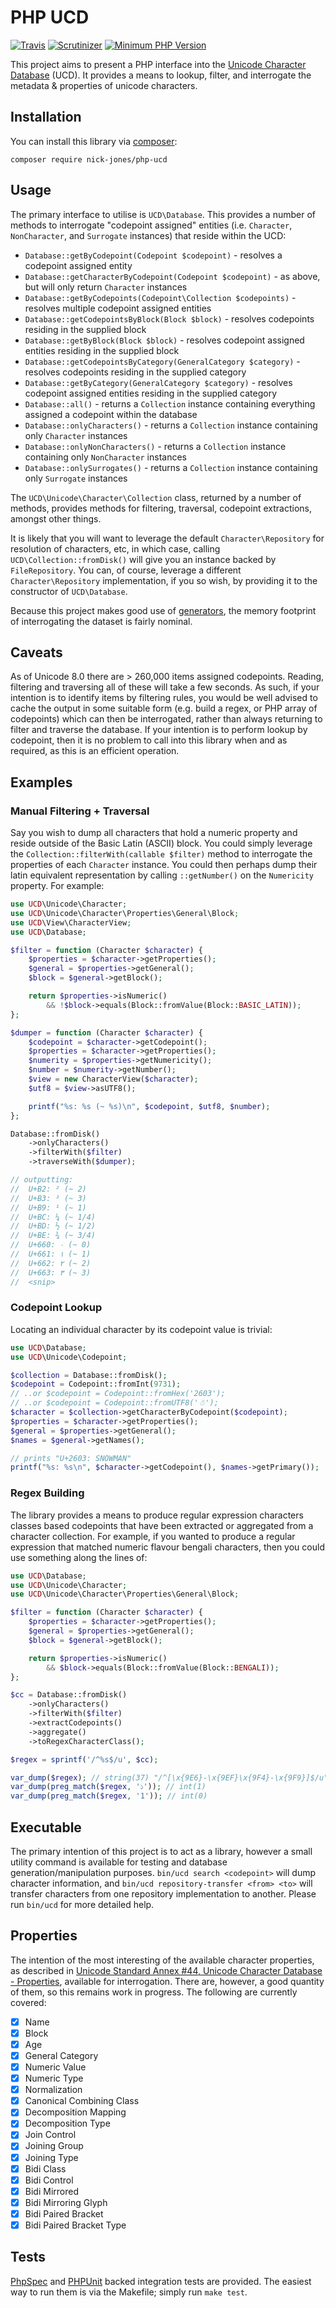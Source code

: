 # PHP UCD

[![Travis](https://img.shields.io/travis/nick-jones/php-ucd.svg?style=flat-square)](https://travis-ci.org/nick-jones/php-ucd)
[![Scrutinizer](https://img.shields.io/scrutinizer/g/nick-jones/php-ucd.svg?style=flat-square)](https://scrutinizer-ci.com/g/nick-jones/php-ucd/)
[![Minimum PHP Version](https://img.shields.io/badge/php-%3E%3D%205.5-8892BF.svg?style=flat-square)](https://php.net/)

This project aims to present a PHP interface into the [Unicode Character Database](http://unicode.org/ucd/) (UCD).
It provides a means to lookup, filter, and interrogate the metadata & properties of unicode characters.

## Installation

You can install this library via [composer](http://getcomposer.org):

`composer require nick-jones/php-ucd`

## Usage

The primary interface to utilise is `UCD\Database`. This provides a number of methods to interrogate 
"codepoint assigned" entities (i.e. `Character`, `NonCharacter`, and `Surrogate` instances) that reside within the UCD:

- `Database::getByCodepoint(Codepoint $codepoint)` - resolves a codepoint assigned entity
- `Database::getCharacterByCodepoint(Codepoint $codepoint)` - as above, but will only return `Character` instances
- `Database::getByCodepoints(Codepoint\Collection $codepoints)` - resolves multiple codepoint assigned entities
- `Database::getCodepointsByBlock(Block $block)` - resolves codepoints residing in the supplied block
- `Database::getByBlock(Block $block)` - resolves codepoint assigned entities residing in the supplied block
- `Database::getCodepointsByCategory(GeneralCategory $category)` - resolves codepoints residing in the supplied category
- `Database::getByCategory(GeneralCategory $category)` - resolves codepoint assigned entities residing in the supplied category
- `Database::all()` - returns a `Collection` instance containing everything assigned a codepoint within the database
- `Database::onlyCharacters()` - returns a `Collection` instance containing only `Character` instances
- `Database::onlyNonCharacters()` - returns a `Collection` instance containing only `NonCharacter` instances
- `Database::onlySurrogates()` - returns a `Collection` instance containing only `Surrogate` instances

The `UCD\Unicode\Character\Collection` class, returned by a number of methods, provides methods for filtering,
traversal, codepoint extractions, amongst other things.

It is likely that you will want to leverage the default `Character\Repository` for resolution of characters, etc, in
which case, calling `UCD\Collection::fromDisk()` will give you an instance backed by `FileRepository`. You can,
of course, leverage a different `Character\Repository` implementation, if you so wish, by providing it to the
constructor of `UCD\Database`.

Because this project makes good use of [generators](https://php.net/generators), the memory footprint of interrogating
the dataset is fairly nominal.

## Caveats

As of Unicode 8.0 there are > 260,000 items assigned codepoints. Reading, filtering and traversing all of these will
take a few seconds. As such, if your intention is to identify items by filtering rules, you would be well advised to
cache the output in some suitable form (e.g. build a regex, or PHP array of codepoints) which can then be interrogated,
rather than always returning to filter and traverse the database. If your intention is to perform lookup by codepoint,
then it is no problem to call into this library when and as required, as this is an efficient operation.

## Examples

### Manual Filtering + Traversal

Say you wish to dump all characters that hold a numeric property and reside outside of the Basic Latin (ASCII) block. 
You could simply leverage the `Collection::filterWith(callable $filter)` method to interrogate the properties of each
`Character` instance. You could then perhaps dump their latin equivalent representation by calling `::getNumber()` on
the `Numericity` property. For example:

```php
use UCD\Unicode\Character;
use UCD\Unicode\Character\Properties\General\Block;
use UCD\View\CharacterView;
use UCD\Database;

$filter = function (Character $character) {
    $properties = $character->getProperties();
    $general = $properties->getGeneral();
    $block = $general->getBlock();

    return $properties->isNumeric()
        && !$block->equals(Block::fromValue(Block::BASIC_LATIN));
};

$dumper = function (Character $character) {
    $codepoint = $character->getCodepoint();
    $properties = $character->getProperties();
    $numerity = $properties->getNumericity();
    $number = $numerity->getNumber();
    $view = new CharacterView($character);
    $utf8 = $view->asUTF8();

    printf("%s: %s (~ %s)\n", $codepoint, $utf8, $number);
};

Database::fromDisk()
    ->onlyCharacters()
    ->filterWith($filter)
    ->traverseWith($dumper);

// outputting:
//  U+B2: ² (~ 2)
//  U+B3: ³ (~ 3)
//  U+B9: ¹ (~ 1)
//  U+BC: ¼ (~ 1/4)
//  U+BD: ½ (~ 1/2)
//  U+BE: ¾ (~ 3/4)
//  U+660: ٠ (~ 0)
//  U+661: ١ (~ 1)
//  U+662: ٢ (~ 2)
//  U+663: ٣ (~ 3)
//  <snip>
```

### Codepoint Lookup

Locating an individual character by its codepoint value is trivial:

```php
use UCD\Database;
use UCD\Unicode\Codepoint;

$collection = Database::fromDisk();
$codepoint = Codepoint::fromInt(9731);
// ..or $codepoint = Codepoint::fromHex('2603');
// ..or $codepoint = Codepoint::fromUTF8('☃');
$character = $collection->getCharacterByCodepoint($codepoint);
$properties = $character->getProperties();
$general = $properties->getGeneral();
$names = $general->getNames();

// prints "U+2603: SNOWMAN"
printf("%s: %s\n", $character->getCodepoint(), $names->getPrimary());
```

### Regex Building

The library provides a means to produce regular expression characters classes based codepoints that have been
extracted or aggregated from a character collection. For example, if you wanted to produce a regular expression
that matched numeric flavour bengali characters, then you could use something along the lines of:

```php
use UCD\Database;
use UCD\Unicode\Character;
use UCD\Unicode\Character\Properties\General\Block;

$filter = function (Character $character) {
    $properties = $character->getProperties();
    $general = $properties->getGeneral();
    $block = $general->getBlock();

    return $properties->isNumeric()
        && $block->equals(Block::fromValue(Block::BENGALI));
};

$cc = Database::fromDisk()
    ->onlyCharacters()
    ->filterWith($filter)
    ->extractCodepoints()
    ->aggregate()
    ->toRegexCharacterClass();

$regex = sprintf('/^%s$/u', $cc);

var_dump($regex); // string(37) "/^[\x{9E6}-\x{9EF}\x{9F4}-\x{9F9}]$/u"
var_dump(preg_match($regex, '১')); // int(1)
var_dump(preg_match($regex, '1')); // int(0)
```

## Executable

The primary intention of this project is to act as a library, however a small utility command is available for testing
and database generation/manipulation purposes. `bin/ucd search <codepoint>` will dump character information, and
`bin/ucd repository-transfer <from> <to>` will transfer characters from one repository implementation to another.
Please run `bin/ucd` for more detailed help.

## Properties

The intention of the most interesting of the available character properties, as described in
[Unicode Standard Annex #44, Unicode Character Database - Properties](http://www.unicode.org/reports/tr44/), available
for interrogation. There are, however, a good quantity of them, so this remains work in progress. The following are
currently covered:

- [x] Name
- [x] Block
- [x] Age
- [x] General Category
- [x] Numeric Value
- [x] Numeric Type
- [x] Normalization
- [x] Canonical Combining Class
- [x] Decomposition Mapping
- [x] Decomposition Type
- [x] Join Control
- [x] Joining Group
- [x] Joining Type
- [x] Bidi Class
- [x] Bidi Control
- [x] Bidi Mirrored
- [x] Bidi Mirroring Glyph
- [x] Bidi Paired Bracket
- [x] Bidi Paired Bracket Type

## Tests

[PhpSpec](http://www.phpspec.net/) and [PHPUnit](https://phpunit.de/) backed integration tests are provided.
The easiest way to run them is via the Makefile; simply run `make test`.